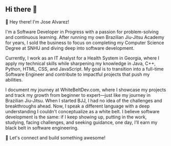 ## Hi there 👋

<!--
**josealvarez6/josealvarez6** is a ✨ _special_ ✨ repository because its `README.md` (this file) appears on your GitHub profile.

Here are some ideas to get you started:

- 🔭 I’m currently working on ...
- 🌱 I’m currently learning ...
- 👯 I’m looking to collaborate on ...
- 🤔 I’m looking for help with ...
- 💬 Ask me about ...
- 📫 How to reach me: ...
- 😄 Pronouns: ...
- ⚡ Fun fact: ...
-->
👋 Hey there! I'm Jose Alvarez!

I'm a Software Developer in Progress with a passion for problem-solving and continuous learning. After running my own Brazilian Jiu-Jitsu Academy for years, I sold the business to focus on completing my Computer Science Degree at SNHU and diving deep into software development.

Currently, I work as an IT Analyst for a Health System in Georgia, where I apply my technical skills while sharpening my knowledge in Java, C++, Python, HTML, CSS, and JavaScript. My goal is to transition into a full-time Software Engineer and contribute to impactful projects that push my abilities.

I document my journey at WhiteBeltDev.com, where I showcase my projects and track my growth from beginner to expert—just like my journey in Brazilian Jiu-Jitsu. When I started BJJ, I had no idea of the challenges and breakthroughs ahead. Now, I speak a different language with a deep understanding I couldn't conceptualize as a white belt. I believe software development is the same: if I keep showing up, putting in the work, studying, facing challenges, and seeking guidance, one day, I’ll earn my black belt in software engineering.

🚀 Let's connect and build something awesome!
